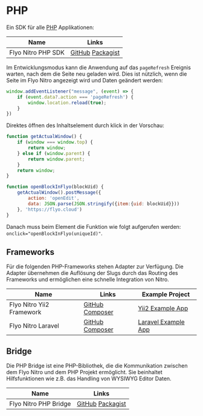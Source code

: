# PHP

Ein SDK für alle [PHP](https://php.net) Applikationen:

| Name | Links
|------|------
| Flyo Nitro PHP SDK | [GitHub](https://github.com/flyocloud/nitro-php-sdk) [Packagist](https://packagist.org/packages/flyo/nitro-php)


Im Entwicklungsmodus kann die Anwendung auf das `pageRefresh` Ereignis warten, nach dem die Seite neu geladen wird. Dies ist nützlich, wenn die Seite im Flyo Nitro angezeigt wird und Daten geändert werden:

```js
window.addEventListener("message", (event) => {
    if (event.data?.action === 'pageRefresh') {
        window.location.reload(true);
    }
})
```

Direktes öffnen des Inhaltselement durch klick in der Vorschau:

```js
function getActualWindow() {
    if (window === window.top) {
        return window;
    } else if (window.parent) {
        return window.parent;
    }
    return window;
}

function openBlockInFlyo(blockUid) {
    getActualWindow().postMessage({
        action: 'openEdit',
        data: JSON.parse(JSON.stringify({item:{uid: blockUid}}))
    }, 'https://flyo.cloud')
}
```

Danach muss beim Element die Funktion wie folgt aufgerufen werden: `onclick="openBlockInFlyo(uniqueId)"`.

## Frameworks

Für die folgenden PHP-Frameworks stehen Adapter zur Verfügung. Die Adapter übernehmen die Auflösung der Slugs durch das Routing des Frameworks und ermöglichen eine schnelle Integration von Nitro. 

| Name            | Links                                                                                              | Example Project                                     |
|-----------------|-----------------------------------------------------------------------------------------------------|--------------------------------------------------|
| Flyo Nitro Yii2 Framework  | [GitHub](https://github.com/flyocloud/nitro-yii2) [Composer](https://packagist.org/packages/flyo/nitro-yii2) | [Yii2 Example App](https://github.com/flyocloud/yii2-zooexample.com) |
| Flyo Nitro Laravel         | [GitHub](https://github.com/flyocloud/nitro-laravel) [Composer](https://packagist.org/packages/flyo/nitro-laravel) | [Laravel Example App](https://github.com/flyocloud/laravel-zooexample.com) |

## Bridge

Die PHP Bridge ist eine PHP-Bibliothek, die die Kommunikation zwischen dem Flyo Nitro und dem PHP Projekt ermöglicht. Sie beinhaltet Hilfsfunktionen wie z.B. das Handling von WYSIWYG Editor Daten.


| Name | Links
|------|------
| Flyo Nitro PHP Bridge | [GitHub](https://github.com/flyocloud/nitro-php-bridge) [Packagist](https://packagist.org/packages/flyo/nitro-php-bridge)